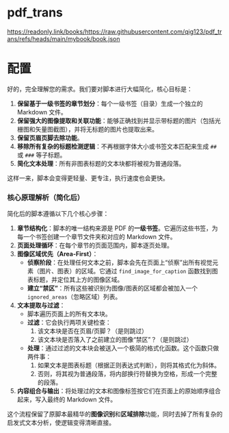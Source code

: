 # pdf_trans
https://readonly.link/books/https://raw.githubusercontent.com/qig123/pdf_trans/refs/heads/main/mybook/book.json

# 配置



好的，完全理解您的需求。我们要对脚本进行大幅简化，核心目标是：

1.  **保留基于一级书签的章节划分**：每个一级书签（目录）生成一个独立的 Markdown 文件。
2.  **保留强大的图像提取和关联功能**：能够正确找到并显示带标题的图片（包括光栅图和矢量图截图），并将无标题的图片也提取出来。
3.  **保留页眉页脚去除功能**。
4.  **移除所有复杂的标题检测逻辑**：不再根据字体大小或书签文本匹配来生成 `##` 或 `###` 等子标题。
5.  **简化文本处理**：所有非图表标题的文本块都将被视为普通段落。

这样一来，脚本会变得更轻量、更专注，执行速度也会更快。

### 核心原理解析（简化后）

简化后的脚本遵循以下几个核心步骤：

1.  **章节结构化**：脚本的唯一结构来源是 PDF 的**一级书签**。它遍历这些书签，为每一个书签创建一个章节文件夹和对应的 Markdown 文件。
2.  **页面处理循环**：在每个章节的页面范围内，脚本逐页处理。
3.  **图像区域优先（Area-First）**：
    *   **侦察阶段**：在处理任何文本之前，脚本会先在页面上“侦察”出所有视觉元素（图片、图表）的区域。它通过 `find_image_for_caption` 函数找到图表标题，并定位其上方的图像区域。
    *   **建立“禁区”**：所有这些被识别为图像/图表的区域都会被加入一个`ignored_areas`（忽略区域）列表。
4.  **文本提取与过滤**：
    *   脚本遍历页面上的所有文本块。
    *   **过滤**：它会执行两项关键检查：
        1.  该文本块是否在页眉/页脚？（是则跳过）
        2.  该文本块是否落入了之前建立的图像“禁区”？（是则跳过）
    *   **处理**：通过过滤的文本块会被送入一个极简的格式化函数。这个函数只做两件事：
        1.  如果文本是图表标题（根据正则表达式判断），则将其格式化为斜体。
        2.  否则，将其视为普通段落，将内部换行符替换为空格，形成一个完整的段落。
5.  **内容组合与输出**：将处理过的文本和图像标签按它们在页面上的原始顺序组合起来，写入最终的 Markdown 文件。

这个流程保留了原脚本最精华的**图像识别**和**区域排除**功能，同时去掉了所有复杂的启发式文本分析，使逻辑变得清晰直接。


```


